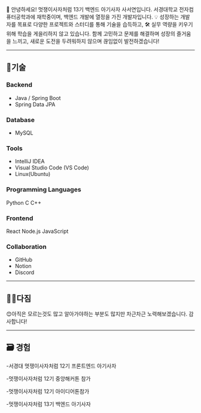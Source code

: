 🦁 안녕하세요! 멋쟁이사자처럼 13기 백엔드 아기사자 사서연입니다.
서경대학교 전자컴퓨터공학과에 재학중이며, 백엔드 개발에 열정을 가진 개발자입니다.
💡 성장하는 개발자를 목표로 다양한 프로젝트와 스터디를 통해 기술을 습득하고,
🛠️ 실무 역량을 키우기 위해 학습을 게을리하지 않고 있습니다.
함께 고민하고 문제를 해결하며 성장의 즐거움을 느끼고,
새로운 도전을 두려워하지 않으며 끊임없이 발전하겠습니다!

---

## 📱기술

### Backend

- Java / Spring Boot
- Spring Data JPA

### Database

- MySQL

### Tools

- IntelliJ IDEA
- Visual Studio Code (VS Code)
- Linux(Ubuntu)

### Programming Languages

Python
C
C++

### Frontend

React
Node.js
JavaScript

### Collaboration

- GitHub
- Notion
- Discord

---

## 👍🏻다짐

😊아직은 모르는것도 많고 알아가야하는 부분도 많지만 차근차근 노력해보겠습니다. 감사합니다!

---

## 🗃️ 경험

-서경대 멋쟁이사자처럼 12기 프론트엔드 아기사자

-멋쟁이사자처럼 12기 중앙해커톤 참가

-멋쟁이사자처럼 12기 아이디어톤참가

-멋쟁이사자처럼 13기 백엔드 아기사자
